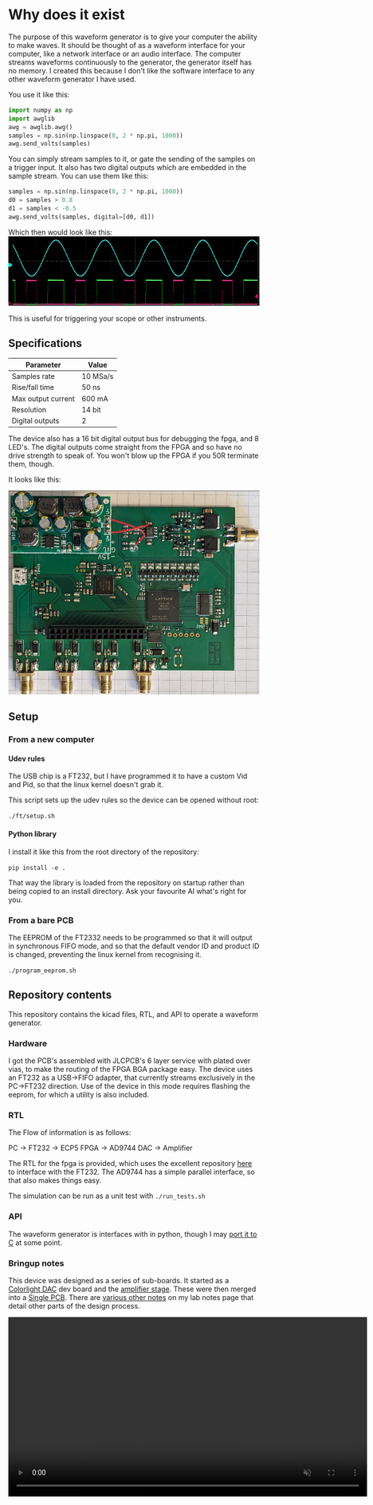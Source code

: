 # Why does it exist

The purpose of this waveform generator is to give your computer the ability to make waves. It should be thought of as a waveform interface for your computer, like a network interface or an audio interface. The computer streams waveforms continuously to the generator, the generator itself has no memory.
I created this because I don't like the software interface to any other waveform generator I have used.

You use it like this:
```python
import numpy as np
import awglib
awg = awglib.awg()
samples = np.sin(np.linspace(0, 2 * np.pi, 1000))
awg.send_volts(samples)
```

You can simply stream samples to it, or gate the sending of the samples on a trigger input. It also has two digital outputs which are embedded in the sample stream. You can use them like this:

```python
samples = np.sin(np.linspace(0, 2 * np.pi, 1000))
d0 = samples > 0.8
d1 = samples < -0.5
awg.send_volts(samples, digital=[d0, d1])
```

Which then would look like this:
![image](https://raw.githubusercontent.com/Oscilllator/waveform-generator/refs/heads/main/docs/2025-04-05_16-04.png)

This is useful for triggering your scope or other instruments.


## Specifications
| Parameter           | Value    |
|---------------------|----------|
| Samples rate        | 10 MSa/s |
| Rise/fall time      | 50 ns    |
| Max output current  | 600 mA   |
| Resolution          | 14 bit   |
| Digital outputs     | 2        |

The device also has a 16 bit digital output bus for debugging the fpga, and 8 LED's. The digital outputs come straight from the FPGA and so have no drive strength to speak of. You won't blow up the FPGA if you 50R terminate them, though.

It looks like this:

![image](https://raw.githubusercontent.com/Oscilllator/waveform-generator/refs/heads/main/docs/2025-04-05_18-04.png)


## Setup
### From a new computer
#### Udev rules
The USB chip is a FT232, but I have programmed it to have a custom Vid and Pid, so that the linux kernel doesn't grab it.

This script sets up the udev rules so the device can be opened without root:

```./ft/setup.sh```
#### Python library
I install it like this from the root directory of the repository:

```pip install -e .```

That way the library is loaded from the repository on startup rather than being copied to an install directory. Ask your favourite AI what's right for you.

### From a bare PCB
The EEPROM of the FT2332 needs to be programmed so that it will output in synchronous FIFO mode, and so that the default vendor ID and product ID is changed, preventing the linux kernel from recognising it.

```./program_eeprom.sh```

## Repository contents
This repository contains the kicad files, RTL, and API to operate a waveform generator.

### Hardware
I got the PCB's assembled with JLCPCB's 6 layer service with plated over vias, to make the routing of the FPGA BGA package easy.
The device uses an FT232 as a USB->FIFO adapter, that currently streams exclusively in the PC->FT232 direction. Use of the device in this mode requires flashing the eeprom, for which a utility is also included.

### RTL
The Flow of information is as follows:

PC -> FT232 -> ECP5 FPGA -> AD9744 DAC -> Amplifier

The RTL for the fpga is provided, which uses the excellent repository [here](https://github.com/WangXuan95/FPGA-ftdi245fifo/tree/main?tab=readme-ov-file#cn) to interface with the FT232. The AD9744 has a simple parallel interface, so that also makes things easy.

The simulation can be run as a unit test with `./run_tests.sh`

### API
The waveform generator is interfaces with in python, though I may [port it to C](https://harrydb.com/Continuous-waveforms) at some point.

### Bringup notes

This device was designed as a series of sub-boards. It started as a [Colorlight DAC](https://harrydb.com/20240902-A-good-waveform-generator) dev board and the [amplifier stage](https://harrydb.com/20250103-awg-buffer-bringup). These were then merged into a [Single PCB](https://harrydb.com/20250403-AWG-2-bringup). There are [various other notes](https://harrydb.com/#waveform-generator) on my lab notes page that detail other parts of the design process.

<video src="demo.mp4" width="720" autoplay loop muted playsinline></video>

